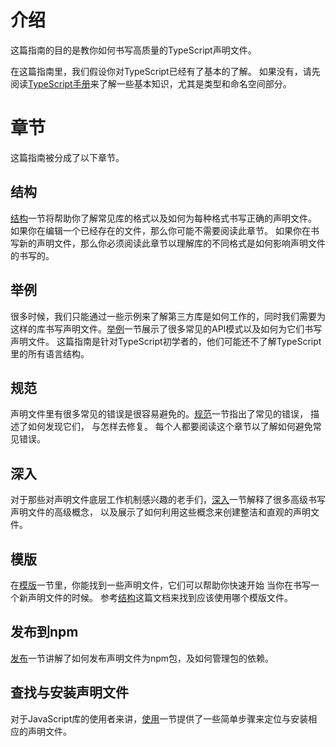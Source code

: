 # 介绍

这篇指南的目的是教你如何书写高质量的TypeScript声明文件。

在这篇指南里，我们假设你对TypeScript已经有了基本的了解。 如果没有，请先阅读[TypeScript手册](https://www.tslang.cn/docs/handbook/basic-types.html)来了解一些基本知识，尤其是类型和命名空间部分。

# 章节

这篇指南被分成了以下章节。

## 结构

[结构](https://www.tslang.cn/docs/handbook/declaration-files/library-structures.html)一节将帮助你了解常见库的格式以及如何为每种格式书写正确的声明文件。 如果你在编辑一个已经存在的文件，那么你可能不需要阅读此章节。 如果你在书写新的声明文件，那么你必须阅读此章节以理解库的不同格式是如何影响声明文件的书写的。

## 举例

很多时候，我们只能通过一些示例来了解第三方库是如何工作的，同时我们需要为这样的库书写声明文件。[举例](https://www.tslang.cn/docs/handbook/declaration-files/by-example.html)一节展示了很多常见的API模式以及如何为它们书写声明文件。 这篇指南是针对TypeScript初学者的，他们可能还不了解TypeScript里的所有语言结构。

## 规范

声明文件里有很多常见的错误是很容易避免的。[规范](https://www.tslang.cn/docs/handbook/declaration-files/do-s-and-don-ts.html)一节指出了常见的错误， 描述了如何发现它们， 与怎样去修复。 每个人都要阅读这个章节以了解如何避免常见错误。

## 深入

对于那些对声明文件底层工作机制感兴趣的老手们，[深入](https://www.tslang.cn/docs/handbook/declaration-files/deep-dive.html)一节解释了很多高级书写声明文件的高级概念， 以及展示了如何利用这些概念来创建整洁和直观的声明文件。

## 模版

在[模版](https://www.tslang.cn/docs/handbook/declaration-files/templates.html)一节里，你能找到一些声明文件，它们可以帮助你快速开始 当你在书写一个新声明文件的时候。 参考[结构](https://www.tslang.cn/docs/handbook/declaration-files/library-structures.html)这篇文档来找到应该使用哪个模版文件。

## 发布到npm

[发布](https://www.tslang.cn/docs/handbook/declaration-files/publishing.html)一节讲解了如何发布声明文件为npm包，及如何管理包的依赖。

## 查找与安装声明文件

对于JavaScript库的使用者来讲，[使用](https://www.tslang.cn/docs/handbook/declaration-files/consumption.html)一节提供了一些简单步骤来定位与安装相应的声明文件。

